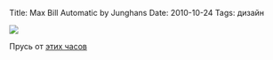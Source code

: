 Title: Max Bill Automatic by Junghans
Date: 2010-10-24
Tags: дизайн

<div class="text"><p><img src="http://dl.dropbox.com/u/140528/site/max_bill_automatic.jpg" /></p>
<p>Прусь от <a href="http://www.junghans.de/html/pages/en_maxbill_armbanduhren_automatic.htm">этих часов</a></p></div>
